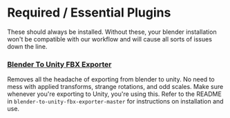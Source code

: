 
# Required / Essential Plugins

These should always be installed. Without these, your blender installation won't be compatible with our workflow and will cause all sorts of issues down the line.

### [Blender To Unity FBX Exporter](https://github.com/EdyJ/blender-to-unity-fbx-exporter)

Removes all the headache of exporting from blender to unity. No need to mess with applied transforms, strange rotations, and odd scales. Make sure whenever you're exporting to Unity, you're using this. Refer to the README in `blender-to-unity-fbx-exporter-master` for instructions on installation and use.